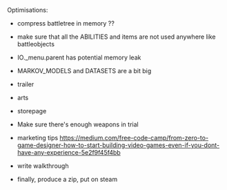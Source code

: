 Optimisations:
- compress battletree in memory ??
- make sure that all the ABILITIES and items are not used anywhere like battleobjects
- IO._menu.parent has potential memory leak
- MARKOV_MODELS and DATASETS are a bit big


- trailer
- arts
- storepage
- Make sure there's enough weapons in trial
- marketing tips https://medium.com/free-code-camp/from-zero-to-game-designer-how-to-start-building-video-games-even-if-you-dont-have-any-experience-5e2f9f45f4bb
- write walkthrough
- finally, produce a zip, put on steam
